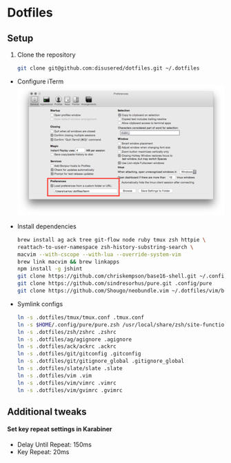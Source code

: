 # Dotfiles

## Setup

1. Clone the repository
    ```bash
    git clone git@github.com:disusered/dotfiles.git ~/.dotfiles
    ```

- Configure iTerm
  ![iTerm2 Configuration](https://raw.githubusercontent.com/disusered/dotfiles/docs/images/iterm.png "iTerm2 Configuration")

- Install dependencies
    ```bash
    brew install ag ack tree git-flow node ruby tmux zsh httpie \
    reattach-to-user-namespace zsh-history-substring-search \
    macvim --with-cscope --with-lua --override-system-vim
    brew link macvim && brew linkapps
    npm install -g jshint
    git clone https://github.com/chriskempson/base16-shell.git ~/.config/base16-shell
    git clone https://github.com/sindresorhus/pure.git .config/pure
    git clone https://github.com/Shougo/neobundle.vim ~/.dotfiles/vim/bundle/neobundle.vim
    ```

- Symlink configs
    ```bash
    ln -s .dotfiles/tmux/tmux.conf .tmux.conf
    ln -s $HOME/.config/pure/pure.zsh /usr/local/share/zsh/site-functions/prompt_pure_setup
    ln -s .dotfiles/zsh/zshrc .zshrc
    ln -s .dotfiles/ag/agignore .agignore
    ln -s .dotfiles/ack/ackrc .ackrc
    ln -s .dotfiles/git/gitconfig .gitconfig
    ln -s .dotfiles/git/gitignore_global .gitignore_global
    ln -s .dotfiles/slate/slate .slate
    ln -s .dotfiles/vim .vim
    ln -s .dotfiles/vim/vimrc .vimrc
    ln -s .dotfiles/vim/gvimrc .gvimrc
    ```

## Additional tweaks

#### Set key repeat settings in Karabiner
- Delay Until Repeat: 150ms
- Key Repeat: 20ms
